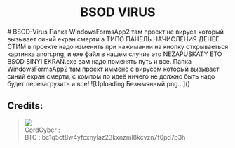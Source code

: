 <h1 align="center">BSOD VIRUS</h1>
# BSOD-Virus
Папка WindowsFormsApp2 там проект не вируса который вызывает синий екран смерти а ТИПО ПАНЕЛЬ НАЧИСЛЕНИЯ ДЕНЕГ СТИМ в проекте надо изменить при нажимании на кнопку открываеться
картинка anon.png, и exe файл в нашем случие это NEZAPUSKATY ETO BSOD SINYI EKRAN.exe вам надо поменять путь и все. Папка WindowsFormsApp2 там проект
иммено с вирусом который вызывает синий екран смерти, с компом по идеё ничего не должно быть надо будет перезагрузить и все!
![Uploading Безымянный.png…]()

##  Credits:
> [![](https://user-images.githubusercontent.com/103395079/164997981-5356a76b-d1d3-427c-a6ca-3b4a25a73691.gif?size=40)](https://github.com/CordCyber)
<br>CordCyber :
<br>BTC : bc1q5ct8w4yfcxnylaz23kxnzml8kcvzn7f0pd7p3h
